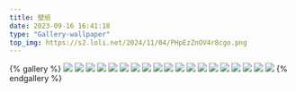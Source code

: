```yaml
---
title: 壁纸
date: 2023-09-16 16:41:18
type: "Gallery-wallpaper"
top_img: https://s2.loli.net/2024/11/04/PHpEzZnOV4r8cgo.png
---
```


{% gallery %}
![](https://s11.ax1x.com/2024/01/29/pFu588s.jpg)
![](https://s11.ax1x.com/2024/01/29/pFu4vg1.jpg)
![](https://s11.ax1x.com/2024/01/29/pFu4L4J.jpg)
![](https://s11.ax1x.com/2024/01/29/pFuhRQx.jpg)
![](https://s11.ax1x.com/2024/01/29/pFuhDwF.jpg)
![](https://s11.ax1x.com/2024/01/22/pFZVkgx.png)
![](https://s11.ax1x.com/2024/01/12/pFC6Qf0.jpg)
![](https://s11.ax1x.com/2024/01/12/pFCsObj.jpg)
![](https://s11.ax1x.com/2024/01/12/pFCsD4x.jpg)
![](https://s11.ax1x.com/2024/01/12/pFCrOtx.jpg)
![](https://s11.ax1x.com/2024/01/12/pFCrIcF.jpg)
![](https://s11.ax1x.com/2024/01/11/pFCmavQ.jpg)
![](https://s11.ax1x.com/2024/01/11/pFCmN8S.jpg)
![](https://s11.ax1x.com/2024/01/11/pFCmJ4f.jpg)
![](https://s11.ax1x.com/2024/01/11/pFCmGUP.jpg)
![](https://s11.ax1x.com/2024/01/11/pFCm1HI.jpg)
![](https://s11.ax1x.com/2024/01/11/pFCmlDA.png)
![](https://s11.ax1x.com/2024/01/11/pFCeeyj.png)
![](https://s11.ax1x.com/2024/01/11/pFCZWJU.jpg)
{% endgallery %}




